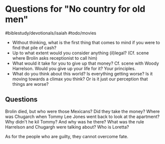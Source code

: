 # Questions for "No country for old men"
#biblestudy/devotionals/isaiah
#todo/movies

* Without thinking, what is the first thing that comes to mind if you were to find that pile of cash? 
* Up to what extent would you consider anything (il)legal? (Cf. scene where Brolin asks receptionist to call him)
* What would it take for you to give up that money? Cf. scene with Woody Harrelson. Would you give up your life for it? Your principles. 
* What do you think about this world? Is everything getting worse? Is it moving towards a climax you think? Or is it just our perception that things are worse? 

## Questions
Brolin died, but who were those Mexicans? Did they take the money? 
Where was Chugarch when Tommy Lee Jones went back to look at the apartment? Why didn't he kil Tommy? And why was he there? 
What was the rule Harrelson and Chugargh were talking about? 
Who is Loretta? 

As for the people who are guilty, they cannot overcome fate. 

